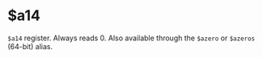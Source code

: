 # $a14

`$a14` register. Always reads 0. Also available through the `$azero` or `$azeros` (64-bit) alias.
